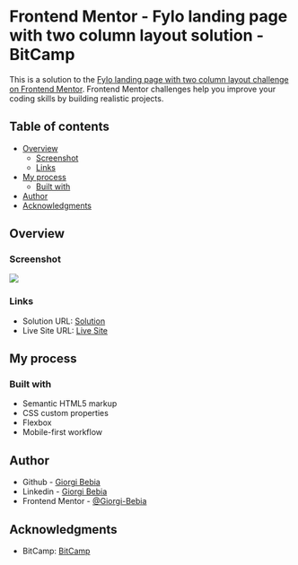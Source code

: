 # Frontend Mentor - Fylo landing page with two column layout solution - BitCamp

This is a solution to the [Fylo landing page with two column layout challenge on Frontend Mentor](https://www.frontendmentor.io/challenges/fylo-landing-page-with-two-column-layout-5ca5ef041e82137ec91a50f5). Frontend Mentor challenges help you improve your coding skills by building realistic projects. 

## Table of contents

- [Overview](#overview)
  - [Screenshot](#screenshot)
  - [Links](#links)
- [My process](#my-process)
  - [Built with](#built-with)
- [Author](#author)
- [Acknowledgments](#acknowledgments)


## Overview

### Screenshot

![](./screenshot.jpg)

### Links

- Solution URL: [Solution](https://github.com/Giorgi-Bebia/Fylo-Landing-Page-With-Two-Column-Layout)
- Live Site URL: [Live Site](https://giorgi-bebia.github.io/Fylo-Landing-Page-With-Two-Column-Layout/)

## My process

### Built with

- Semantic HTML5 markup
- CSS custom properties
- Flexbox
- Mobile-first workflow

## Author
- Github - [Giorgi Bebia](https://github.com/Giorgi-Bebia)
- Linkedin - [Giorgi Bebia](https://www.linkedin.com/in/giorgi-bebia-263a2b205/)
- Frontend Mentor - [@Giorgi-Bebia](https://www.frontendmentor.io/profile/Giorgi-Bebia)

## Acknowledgments

- BitCamp: [BitCamp](https://www.facebook.com/groups/bitcamp.ge)